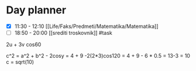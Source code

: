 # Day planner

- [x] 11:30 - 12:10 [[Life/Faks/Predmeti/Matematika/Matematika]]
- [ ] 18:50 - 20:00 [[srediti troskovnik]] #task

2u + 3v
cos60

c^2 = a^2 + b^2 - 2cosy  = 4 + 9 -2(2*3)cos120
		= 4 + 9 - 6 * 0.5
		= 13-3 = 10
c = sqrt(10)
